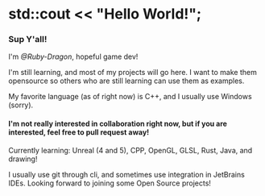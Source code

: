 # std::cout << "Hello World!";

### Sup Y'all!

I'm *@Ruby-Dragon*, hopeful game dev!

I'm still learning, and most of my projects will go here. I want to make them opensource so others who are still learning can use them as examples.

My favorite language (as of right now) is C++, and I usually use Windows (sorry).

#### I'm not really interested in collaboration right now, but if you are interested, feel free to pull request away!

Currently learning: Unreal (4 and 5), CPP, OpenGL, GLSL, Rust, Java, and drawing!

I usually use git through cli, and sometimes use integration in JetBrains IDEs. Looking forward to joining some Open Source projects!
